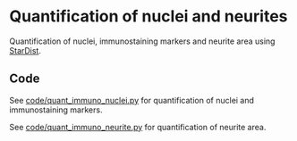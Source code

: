# Quantification of nuclei and neurites

Quantification of nuclei, immunostaining markers and neurite area using [StarDist](https://github.com/stardist/stardist).

## Code

See [code/quant_immuno_nuclei.py](code/quant_immuno_nuclei.py) for quantification of nuclei and immunostaining markers.

See [code/quant_immuno_neurite.py](code/quant_immuno_neurite.py) for quantification of neurite area.

